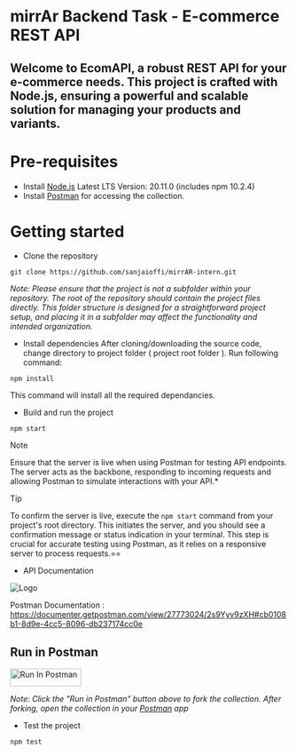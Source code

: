 
# mirrAr Backend Task - E-commerce REST API

Welcome to EcomAPI, a robust REST API for your e-commerce needs. This project is crafted with Node.js, ensuring a powerful and scalable solution for managing your products and variants.
---

# Pre-requisites
- Install [Node.js](https://nodejs.org/en/download) Latest LTS Version: 20.11.0 (includes npm 10.2.4)
- Install [Postman](https://www.postman.com/downloads/) for accessing the collection.


# Getting started
- Clone the repository
```
git clone https://github.com/sanjaioffi/mirrAR-intern.git
```


*Note:  Please ensure that the project is not a subfolder within your repository. The root of the repository should contain the project files directly. This folder structure is designed for a straightforward project setup, and placing it in a subfolder may affect the functionality and intended organization.*


- Install dependencies
After cloning/downloading the source code, change directory to project folder ( project root folder ).
Run following command:
```
npm install
```

This command will install all the required dependancies.

- Build and run the project
```
npm start
```

> [!NOTE]
> Ensure that the server is live when using Postman for testing API endpoints. The server acts as the backbone, responding to incoming requests and allowing Postman to simulate interactions with your API.*

> [!TIP]
> To confirm the server is live, execute the `npm start` command from your project's root directory. This initiates the server, and you should see a confirmation message or status indication in your terminal. This step is crucial for accurate testing using Postman, as it relies on a responsive server to process requests.==

- API Documentation
  
![Logo](https://cdn.cookielaw.org/logos/70564414-548a-4286-8ad7-04d95b172a08/e26443c0-68d1-47c8-b8fc-9bc765da2e95/3a159462-db70-43cf-a27d-f602a6baed44/pm-logo-horiz.png)

  Postman Documentation : https://documenter.getpostman.com/view/27773024/2s9Yyv9zXH#cb0108b1-8d9e-4cc5-8096-db237174cc0e
  ## Run in Postman

[<img src="https://run.pstmn.io/button.svg" alt="Run In Postman" style="width: 128px; height: 32px;">](https://god.gw.postman.com/run-collection/27773024-bd1fd0f1-a2bb-4651-9f74-a6606befb563?action=collection%2Ffork&source=rip_markdown&collection-url=entityId%3D27773024-bd1fd0f1-a2bb-4651-9f74-a6606befb563%26entityType%3Dcollection%26workspaceId%3D11c69bfb-4c5f-4b51-a347-2091cc1cee94)

*Note: Click the "Run in Postman" button above to fork the collection. After forking, open the collection in your [Postman](https://www.postman.com/downloads/) app*

- Test the project
```
npm test
```
